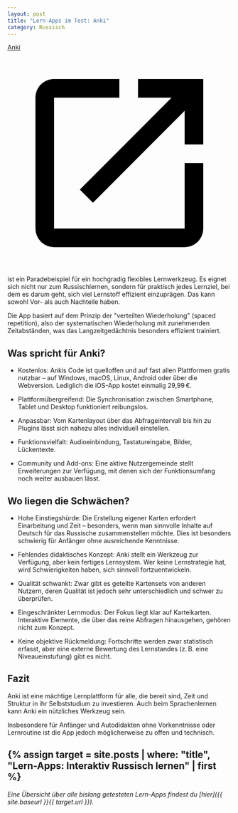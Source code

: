 ```yaml
---
layout: post
title: "Lern-Apps im Test: Anki"
category: Russisch
---
```

<a class="inline-flex items-center" href="https://apps.ankiweb.net/" target="_blank" rel="noopener noreferrer">Anki<svg class="dark:fill-emerald-500 fill-blue2-600 h-[1.1em] w-auto ml-0.5" xmlns="http://www.w3.org/2000/svg" viewBox="0 0 24 24"><title>anki-webpage</title><path d="M14,3V5H17.59L7.76,14.83L9.17,16.24L19,6.41V10H21V3M19,19H5V5H12V3H5C3.89,3 3,3.9 3,5V19A2,2 0 0,0 5,21H19A2,2 0 0,0 21,19V12H19V19Z" /></svg></a> ist ein Paradebeispiel für ein hochgradig flexibles Lernwerkzeug. Es eignet sich nicht nur zum Russischlernen, sondern für praktisch jedes Lernziel, bei dem es darum geht, sich viel Lernstoff effizient einzuprägen. Das kann sowohl Vor- als auch Nachteile haben.

Die App basiert auf dem Prinzip der "verteilten Wiederholung" (spaced repetition), also der systematischen Wiederholung mit zunehmenden Zeitabständen, was das Langzeitgedächtnis besonders effizient trainiert.

## Was spricht für Anki?

- Kostenlos: Ankis Code ist quelloffen und auf fast allen Plattformen gratis nutzbar – auf Windows, macOS, Linux, Android oder über die Webversion. Lediglich die iOS-App kostet einmalig 29,99 €.

- Plattformübergreifend: Die Synchronisation zwischen Smartphone, Tablet und Desktop funktioniert reibungslos.

- Anpassbar: Vom Kartenlayout über das Abfrageintervall bis hin zu Plugins lässt sich nahezu alles individuell einstellen.

- Funktionsvielfalt: Audioeinbindung, Tastatureingabe, Bilder, Lückentexte.

- Community und Add-ons: Eine aktive Nutzergemeinde stellt Erweiterungen zur Verfügung, mit denen sich der Funktionsumfang noch weiter ausbauen lässt.

## Wo liegen die Schwächen?

- Hohe Einstiegshürde: Die Erstellung eigener Karten erfordert Einarbeitung und Zeit – besonders, wenn man sinnvolle Inhalte auf Deutsch für das Russische zusammenstellen möchte. Dies ist besonders schwierig für Anfänger ohne ausreichende Kenntnisse.

- Fehlendes didaktisches Konzept: Anki stellt ein Werkzeug zur Verfügung, aber kein fertiges Lernsystem. Wer keine Lernstrategie hat, wird Schwierigkeiten haben, sich sinnvoll fortzuentwickeln.

- Qualität schwankt: Zwar gibt es geteilte Kartensets von anderen Nutzern, deren Qualität ist jedoch sehr unterschiedlich und schwer zu überprüfen.

- Eingeschränkter Lernmodus: Der Fokus liegt klar auf Karteikarten. Interaktive Elemente, die über das reine Abfragen hinausgehen, gehören nicht zum Konzept.

- Keine objektive Rückmeldung: Fortschritte werden zwar statistisch erfasst, aber eine externe Bewertung des Lernstandes (z. B. eine Niveaueinstufung) gibt es nicht.

## Fazit

Anki ist eine mächtige Lernplattform für alle, die bereit sind, Zeit und Struktur in ihr Selbststudium zu investieren. Auch beim Sprachenlernen kann Anki ein nützliches Werkzeug sein.

Insbesondere für Anfänger und Autodidakten ohne Vorkenntnisse oder Lernroutine ist die App jedoch möglicherweise zu offen und technisch.

{% assign target = site.posts | where: "title", "Lern-Apps: Interaktiv Russisch lernen" | first %}
---
*Eine Übersicht über alle bislang getesteten Lern-Apps findest du [hier]({{ site.baseurl }}{{ target.url }}).*
